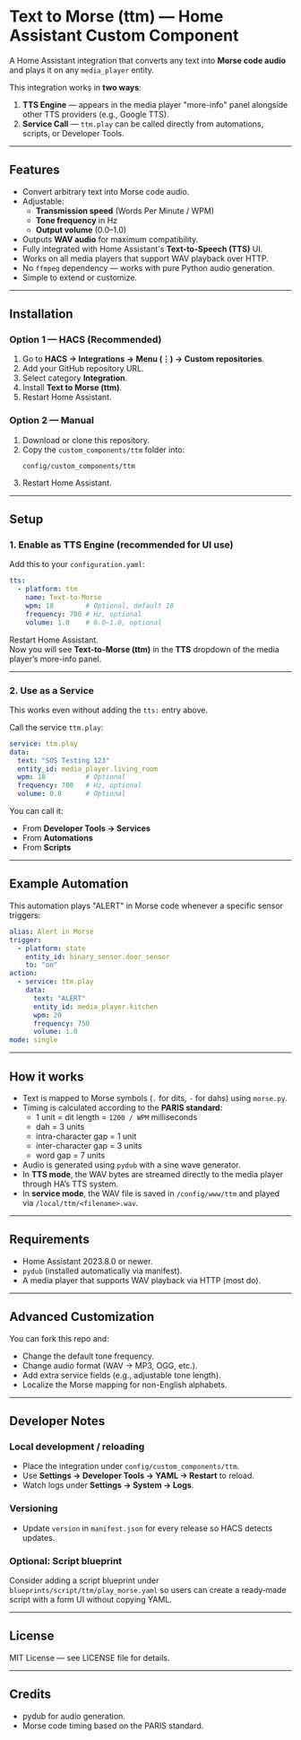 
# Text to Morse (ttm) — Home Assistant Custom Component

A Home Assistant integration that converts any text into **Morse code audio** and plays it on any `media_player` entity.

This integration works in **two ways**:

1. **TTS Engine** — appears in the media player "more-info" panel alongside other TTS providers (e.g., Google TTS).  
2. **Service Call** — `ttm.play` can be called directly from automations, scripts, or Developer Tools.

---

## Features
- Convert arbitrary text into Morse code audio.
- Adjustable:
  - **Transmission speed** (Words Per Minute / WPM)
  - **Tone frequency** in Hz
  - **Output volume** (0.0–1.0)
- Outputs **WAV audio** for maximum compatibility.
- Fully integrated with Home Assistant's **Text-to-Speech (TTS)** UI.
- Works on all media players that support WAV playback over HTTP.
- No `ffmpeg` dependency — works with pure Python audio generation.
- Simple to extend or customize.

---

## Installation

### Option 1 — HACS (Recommended)
1. Go to **HACS → Integrations → Menu (⋮) → Custom repositories**.
2. Add your GitHub repository URL.
3. Select category **Integration**.
4. Install **Text to Morse (ttm)**.
5. Restart Home Assistant.

### Option 2 — Manual
1. Download or clone this repository.
2. Copy the `custom_components/ttm` folder into:
   ```
   config/custom_components/ttm
   ```
3. Restart Home Assistant.

---

## Setup

### 1. Enable as TTS Engine (recommended for UI use)
Add this to your `configuration.yaml`:
```yaml
tts:
  - platform: ttm
    name: Text-to-Morse
    wpm: 18        # Optional, default 18
    frequency: 700 # Hz, optional
    volume: 1.0    # 0.0–1.0, optional
```

Restart Home Assistant.  
Now you will see **Text-to-Morse (ttm)** in the **TTS** dropdown of the media player’s more-info panel.

---

### 2. Use as a Service
This works even without adding the `tts:` entry above.

Call the service `ttm.play`:

```yaml
service: ttm.play
data:
  text: "SOS Testing 123"
  entity_id: media_player.living_room
  wpm: 18          # Optional
  frequency: 700   # Hz, optional
  volume: 0.8      # Optional
```

You can call it:
- From **Developer Tools → Services**
- From **Automations**
- From **Scripts**

---

## Example Automation
This automation plays "ALERT" in Morse code whenever a specific sensor triggers:

```yaml
alias: Alert in Morse
trigger:
  - platform: state
    entity_id: binary_sensor.door_sensor
    to: "on"
action:
  - service: ttm.play
    data:
      text: "ALERT"
      entity_id: media_player.kitchen
      wpm: 20
      frequency: 750
      volume: 1.0
mode: single
```

---

## How it works
- Text is mapped to Morse symbols (`.` for dits, `-` for dahs) using `morse.py`.
- Timing is calculated according to the **PARIS standard**:
  - 1 unit = dit length = `1200 / WPM` milliseconds
  - dah = 3 units
  - intra-character gap = 1 unit
  - inter-character gap = 3 units
  - word gap = 7 units
- Audio is generated using `pydub` with a sine wave generator.
- In **TTS mode**, the WAV bytes are streamed directly to the media player through HA’s TTS system.
- In **service mode**, the WAV file is saved in `/config/www/ttm` and played via `/local/ttm/<filename>.wav`.

---

## Requirements
- Home Assistant 2023.8.0 or newer.
- `pydub` (installed automatically via manifest).
- A media player that supports WAV playback via HTTP (most do).

---

## Advanced Customization
You can fork this repo and:
- Change the default tone frequency.
- Change audio format (WAV → MP3, OGG, etc.).
- Add extra service fields (e.g., adjustable tone length).
- Localize the Morse mapping for non-English alphabets.

---


## Developer Notes

### Local development / reloading
- Place the integration under `config/custom_components/ttm`.
- Use **Settings → Developer Tools → YAML → Restart** to reload.
- Watch logs under **Settings → System → Logs**.

### Versioning
- Update `version` in `manifest.json` for every release so HACS detects updates.

### Optional: Script blueprint
Consider adding a script blueprint under `blueprints/script/ttm/play_morse.yaml` so users can create a ready‑made script with a form UI without copying YAML.

---

## License
MIT License — see LICENSE file for details.

---

## Credits
- pydub for audio generation.
- Morse code timing based on the PARIS standard.
